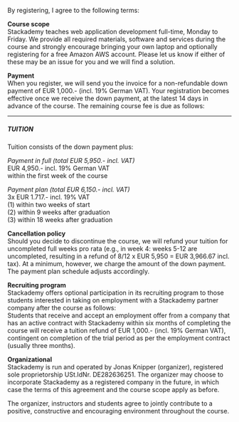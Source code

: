 By registering, I agree to the following terms:

**Course scope**  
Stackademy teaches web application development full-time, Monday to Friday.
We provide all required materials, software and services during the course and strongly encourage bringing your own laptop and optionally registering for a free Amazon AWS account. Please let us know if either of these may be an issue for you and we will find a solution.

**Payment**  
When you register, we will send you the invoice for a non-refundable down payment of
EUR 1,000.- (incl. 19% German VAT). Your registration becomes effective once we receive the down payment, at the latest 14 days in advance of the course. The remaining course fee is due as follows:
  
---

##### TUITION
Tuition consists of the down payment plus:  
  
*Payment in full (total EUR 5,950.- incl. VAT)*  
EUR 4,950.- incl. 19% German VAT  
within the first week of the course

*Payment plan (total EUR 6,150.- incl. VAT)*  
3x EUR 1.717.- incl. 19% VAT  
(1) within two weeks of start  
(2) within 9 weeks after graduation  
(3) within 18 weeks after graduation 


**Cancellation policy**  
Should you decide to discontinue the course, we will refund your tuition for uncompleted full weeks pro rata (e.g., in week 4: weeks 5-12 are uncompleted, resulting in a refund of 8/12 x EUR 5,950 = EUR 3,966.67 incl. tax). At a minimum, however, we charge the amount of the down payment. The payment plan schedule adjusts accordingly.


**Recruiting program**  
Stackademy offers optional participation in its recruiting program to those students interested in taking on employment with a Stackademy partner company after the course as follows:  
Students that receive and accept an employment offer from a company that has an active contract with Stackademy within six months of completing the course will receive a tuition refund of EUR 1,000.- (incl. 19% German VAT), contingent on completion of the trial period as per the employment contract (usually three months).

**Organizational**  
Stackademy is run and operated by Jonas Knipper (organizer), registered sole proprietorship USt.IdNr. DE282636251. The organizer may choose to incorporate Stackademy as a registered company in the future, in which case the terms of this agreement and the course scope apply as before.  

The organizer, instructors and students agree to jointly contribute to a positive, constructive and encouraging environment throughout the course.
